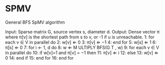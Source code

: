 # SPMV
General BFS SpMV algorithm

Input: Sparse matrix G, source vertex s, diameter d.
Output: Dense vector π where π[v] is the shortest path
from s to v, or -1 if u is unreachable.
1: for each v ∈ V in parallel do
2:
w[v] ⇐ 0
3:
π[v] ⇐ −1
4: end for
5: w[s] ⇐ 1
6: π[s] ⇐ 0
7: for i ← 1, d do
8:
w ⇐ M ULTIPLY BFS(G T , w)
9:
for each v ∈ V in parallel do
10:
if w[v]=1 and π[v] = −1 then
11:
π[v] ⇐ i
12:
else
13:
w[v] ⇐ 0
14:
end if
15:
end for
16: end for
